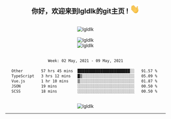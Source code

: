 <div align="center">
<h2> 你好，欢迎来到lgldlk的git主页 ! <img src="https://github.com/lgldlk/lgldlk/blob/main/gifs/Hi.gif" width="30px"></h2>
</div>

<div align="center">
 </br>
 <img src="http://aiitapp.cn:8091/?color=rgba(37,144,118,1)&shadowColor=rgba(12,16,20,1)&fontSize=120&&shadowOffsetX=9&shadowOffsetY=11" height="26px" alt="lgldlk" />
 </br>

   </br>
 <img src="https://github-readme-stats.vercel.app/api?username=lgldlk&show_icons=true&theme=gotham&locale=cn" alt="lgldlk" />
 

</br>

<img  src="http://github-readme-stats.vercel.app/api/top-langs/?username=lgldlk&show_icons=true&theme=gotham&locale=cn&layout=compact" alt="lgldlk"/>  
</br>
</br>

<!--START_SECTION:waka-->
```text
Week: 02 May, 2021 - 09 May, 2021

Other        57 hrs 45 mins  ███████████████████████░░   91.57 % 
TypeScript   3 hrs 12 mins   █▒░░░░░░░░░░░░░░░░░░░░░░░   05.09 % 
Vue.js       1 hr 10 mins    ▒░░░░░░░░░░░░░░░░░░░░░░░░   01.87 % 
JSON         19 mins         ░░░░░░░░░░░░░░░░░░░░░░░░░   00.50 % 
SCSS         18 mins         ░░░░░░░░░░░░░░░░░░░░░░░░░   00.50 % 
```
<!--END_SECTION:waka-->

 </br>
  <img src="https://visitor-badge.glitch.me/badge?page_id=lgldlk" alt="lgldlk" />
</div >
  
---

 

